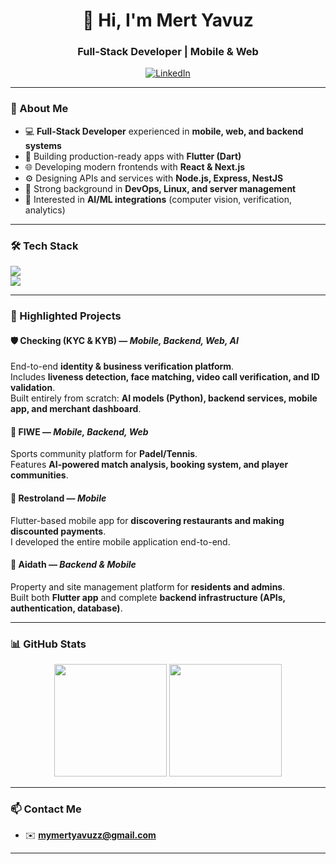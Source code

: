 <h1 align="center">👋 Hi, I'm Mert Yavuz</h1>
<h3 align="center">Full-Stack Developer | Mobile & Web</h3>

<p align="center">
  <a href="https://www.linkedin.com/in/mymert-yavuz/">
    <img src="https://img.shields.io/badge/LinkedIn-Connect-blue?style=for-the-badge&logo=linkedin" alt="LinkedIn"/>
  </a>
</p>

---

### 🚀 About Me
- 💻 **Full-Stack Developer** experienced in **mobile, web, and backend systems**  
- 📱 Building production-ready apps with **Flutter (Dart)**  
- 🌐 Developing modern frontends with **React & Next.js**  
- ⚙️ Designing APIs and services with **Node.js, Express, NestJS**  
- 🔧 Strong background in **DevOps, Linux, and server management**  
- 🎯 Interested in **AI/ML integrations** (computer vision, verification, analytics)  

---

### 🛠️ Tech Stack
<p align="left">
  <img src="https://skillicons.dev/icons?i=flutter,dart,react,nextjs,tailwind,ts,js,nodejs,nestjs,express,html,css,bootstrap" /><br/>
  <img src="https://skillicons.dev/icons?i=linux,nginx,mysql,postgres,firebase,git,github,figma,docker,cloudflare,python" />
</p>

---

### 📌 Highlighted Projects  

#### 🛡️ Checking (KYC & KYB) — *Mobile, Backend, Web, AI*  
End-to-end **identity & business verification platform**.  
Includes **liveness detection, face matching, video call verification, and ID validation**.  
Built entirely from scratch: **AI models (Python), backend services, mobile app, and merchant dashboard**.  

#### 🏓 FIWE — *Mobile, Backend, Web*  
Sports community platform for **Padel/Tennis**.  
Features **AI-powered match analysis, booking system, and player communities**.  

#### 🍴 Restroland — *Mobile*  
Flutter-based mobile app for **discovering restaurants and making discounted payments**.  
I developed the entire mobile application end-to-end.  

#### 🏢 Aidath — *Backend & Mobile*  
Property and site management platform for **residents and admins**.  
Built both **Flutter app** and complete **backend infrastructure (APIs, authentication, database)**.  

---

### 📊 GitHub Stats
<p align="center">
  <img src="https://github-readme-stats.vercel.app/api?username=mymertyvz&show_icons=true&theme=tokyonight" height="180"/>
  <img src="https://github-readme-stats.vercel.app/api/top-langs?username=mymertyvz&layout=compact&langs_count=8&theme=tokyonight" height="180"/>
</p>

---

### 📫 Contact Me
- ✉️ **mymertyavuzz@gmail.com**  
---
